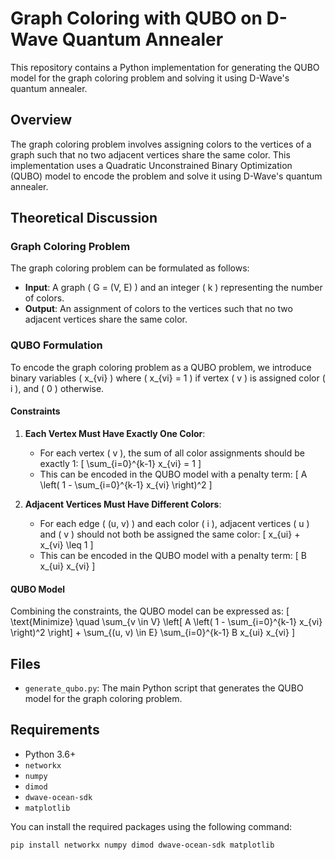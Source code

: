 # Graph Coloring with QUBO on D-Wave Quantum Annealer

This repository contains a Python implementation for generating the QUBO model for the graph coloring problem and solving it using D-Wave's quantum annealer.

## Overview

The graph coloring problem involves assigning colors to the vertices of a graph such that no two adjacent vertices share the same color. This implementation uses a Quadratic Unconstrained Binary Optimization (QUBO) model to encode the problem and solve it using D-Wave's quantum annealer.

## Theoretical Discussion

### Graph Coloring Problem

The graph coloring problem can be formulated as follows:
- **Input**: A graph \( G = (V, E) \) and an integer \( k \) representing the number of colors.
- **Output**: An assignment of colors to the vertices such that no two adjacent vertices share the same color.

### QUBO Formulation

To encode the graph coloring problem as a QUBO problem, we introduce binary variables \( x_{vi} \) where \( x_{vi} = 1 \) if vertex \( v \) is assigned color \( i \), and \( 0 \) otherwise.

#### Constraints

1. **Each Vertex Must Have Exactly One Color**:
   - For each vertex \( v \), the sum of all color assignments should be exactly 1:
     \[
     \sum_{i=0}^{k-1} x_{vi} = 1
     \]
   - This can be encoded in the QUBO model with a penalty term:
     \[
     A \left( 1 - \sum_{i=0}^{k-1} x_{vi} \right)^2
     \]

2. **Adjacent Vertices Must Have Different Colors**:
   - For each edge \( (u, v) \) and each color \( i \), adjacent vertices \( u \) and \( v \) should not both be assigned the same color:
     \[
     x_{ui} + x_{vi} \leq 1
     \]
   - This can be encoded in the QUBO model with a penalty term:
     \[
     B x_{ui} x_{vi}
     \]

#### QUBO Model

Combining the constraints, the QUBO model can be expressed as:
\[
\text{Minimize} \quad \sum_{v \in V} \left[ A \left( 1 - \sum_{i=0}^{k-1} x_{vi} \right)^2 \right] + \sum_{(u, v) \in E} \sum_{i=0}^{k-1} B x_{ui} x_{vi}
\]

## Files

- `generate_qubo.py`: The main Python script that generates the QUBO model for the graph coloring problem.

## Requirements

- Python 3.6+
- `networkx`
- `numpy`
- `dimod`
- `dwave-ocean-sdk`
- `matplotlib`

You can install the required packages using the following command:

```bash
pip install networkx numpy dimod dwave-ocean-sdk matplotlib
